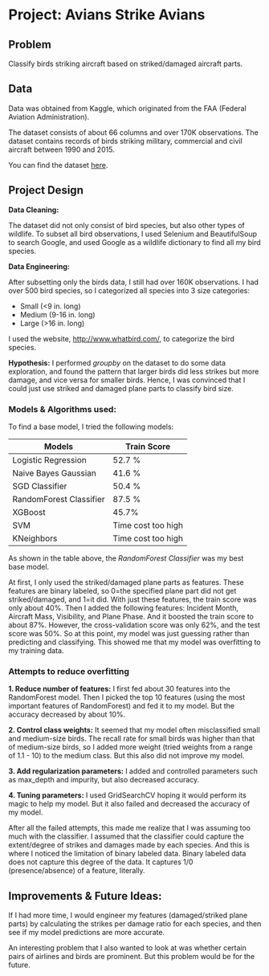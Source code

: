 # Project: Avians Strike Avians

## Problem

Classify birds striking aircraft based on striked/damaged aircraft parts.

## Data

Data was obtained from Kaggle, which originated from the FAA (Federal Aviation Administration). 

The dataset consists of about 66 columns and over 170K observations. The dataset contains records of birds striking military, commercial and civil aircraft between 1990 and 2015.

You can find the dataset [here](https://www.kaggle.com/faa/wildlife-strikes/home).

## Project Design

**Data Cleaning:**

The dataset did not only consist of bird species, but also other types of wildlife. To subset all bird observations, I used Selenium and BeautifulSoup to search Google, and used Google as a wildlife dictionary to find all my bird species. 

**Data Engineering:**

After subsetting only the birds data, I still had over 160K observations. I had over 500 bird species, so I categorized all species into 3 size categories: 

* Small (<9 in. long)
* Medium (9-16 in. long) 
* Large (>16 in. long) 

I used the website, http://www.whatbird.com/, to categorize the bird species.

**Hypothesis:**
I performed *groupby* on the dataset to do some data exploration, and found the pattern that larger birds did less strikes but more damage, and vice versa for smaller birds. Hence, I was convinced that I could just use striked and damaged plane parts to classify bird size.

### Models & Algorithms used:

To find a base model, I tried the following models:

| Models | Train Score |
|--------|-------------|
| Logistic Regression | 52.7 % |
| Naive Bayes Gaussian | 41.6 % |
| SGD Classifier | 50.4 % |
|RandomForest Classifier | 87.5 % |
| XGBoost | 45.7% |
| SVM | Time cost too high |
| KNeighbors | Time cost too high |

As shown in the table above, the *RandomForest Classifier* was my best base model.

At first, I only used the striked/damaged plane parts as features. These features are binary labeled, so 0=the specified plane part did not get striked/damaged, and 1=it did. With just these features, the train score was only about 40%. Then I added the following features: Incident Month, Aircraft Mass, Visibility, and Plane Phase. And it boosted the train score to about 87%. However, the cross-validation score was only 62%, and the test score was 50%. So at this point, my model was just guessing rather than predicting and classifying. This showed me that my model was overfitting to my training data.

### Attempts to reduce overfitting

**1. Reduce number of features:** I first fed about 30 features into the RandomForest model. Then I picked the top 10 features (using the most important features of RandomForest) and fed it to my model. But the accuracy decreased by about 10%. 

**2. Control class weights:** It seemed that my model often misclassified small and medium-size birds. The recall rate for small birds was higher than that of medium-size birds, so I added more weight (tried weights from a range of 1.1 - 10) to the medium class. But this also did not improve my model.

**3. Add regularization parameters:** I added and controlled parameters such as max_depth and impurity, but also decreased accuracy. 

**4. Tuning parameters:** I used GridSearchCV hoping it would perform its magic to help my model. But it also failed and decreased the accuracy of my model. 

After all the failed attempts, this made me realize that I was assuming too much with the classifier. I assumed that the classifier could capture the extent/degree of strikes and damages made by each species. And this is where I noticed the limitation of binary labeled data. Binary labeled data does not capture this degree of the data. It captures 1/0 (presence/absence) of a feature, literally.

## Improvements & Future Ideas:

If I had more time, I would engineer my features (damaged/striked plane parts) by calculating the strikes per damage ratio for each species, and then see if my model predictions are more accurate. 

An interesting problem that I also wanted to look at was whether certain pairs of airlines and birds are prominent. But this problem would be for the future.

